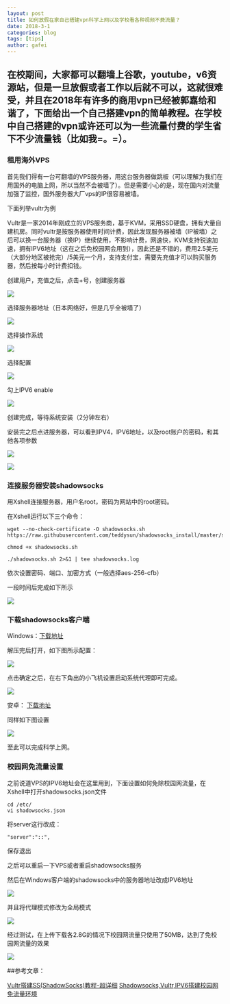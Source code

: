 ```yaml
---
layout: post
title: 如何放假在家自己搭建vpn科学上网以及学校看各种视频不费流量？
date: 2018-3-1
categories: blog
tags: [tips]
author: gafei
---
```


## 在校期间，大家都可以翻墙上谷歌，youtube，v6资源站，但是一旦放假或者工作以后就不可以，这就很难受，并且在2018年有许多的商用vpn已经被郭嘉给和谐了，下面给出一个自己搭建vpn的简单教程。在学校中自己搭建的vpn或许还可以为一些流量付费的学生省下不少流量钱（比如我=。=）。

### 租用海外VPS

首先我们得有一台可翻墙的VPS服务器，用这台服务器做跳板（可以理解为我们在用国外的电脑上网，所以当然不会被墙了）。但是需要小心的是，现在国内对流量加强了监控，国外服务器大厂vps的IP很容易被墙。

下面列举vultr为例

Vultr是一家2014年刚成立的VPS服务商，基于KVM，采用SSD硬盘，拥有大量自建机房。同时vultr是按服务器使用时间计费，因此发现服务器被墙（IP被墙）之后可以换一台服务器（换IP）继续使用，不影响计费，网速快，KVM支持锐速加速，拥有IPV6地址（这在之后免校园网会用到），因此还是不错的，费用2.5美元（大部分地区被抢完）/5美元一个月，支持支付宝，需要先充值才可以购买服务器，然后按每小时计费扣钱。


创建用户，充值之后，点击+号，创建服务器

![](http://oyvmbp6uy.bkt.clouddn.com/20180301_1.png)

选择服务器地址（日本网络好，但是几乎全被墙了）

![](http://oyvmbp6uy.bkt.clouddn.com/20180301_2.png)

选择操作系统

![](http://oyvmbp6uy.bkt.clouddn.com/20180301_3.png)

选择配置

![](http://oyvmbp6uy.bkt.clouddn.com/20180301_4.png)

勾上IPV6 enable

![](http://oyvmbp6uy.bkt.clouddn.com/20180301_5.png)

创建完成，等待系统安装（2分钟左右）

安装完之后点进服务器，可以看到IPV4，IPV6地址，以及root账户的密码，和其他各项参数

![](http://oyvmbp6uy.bkt.clouddn.com/20180301_12.png)

![](http://oyvmbp6uy.bkt.clouddn.com/20180301_7.png)

### 连接服务器安装shadowsocks

用Xshell连接服务器，用户名root，密码为网站中的root密码。

在Xshell运行以下三个命令：
```
wget --no-check-certificate -O shadowsocks.sh https://raw.githubusercontent.com/teddysun/shadowsocks_install/master/shadowsocks.sh

chmod +x shadowsocks.sh

./shadowsocks.sh 2>&1 | tee shadowsocks.log
```

依次设置密码、端口、加密方式（一般选择aes-256-cfb）

一段时间后完成如下所示

![](http://oyvmbp6uy.bkt.clouddn.com/20180301_8.png)

### 下载shadowsocks客户端

Windows：[下载地址](https://link.jianshu.com/?t=http%3A%2F%2Fp1hy9syru.bkt.clouddn.com%2FShadowsocks-4.0.7.zip)

解压完后打开，如下图所示配置：

![](http://oyvmbp6uy.bkt.clouddn.com/20180301_9.png)

点击确定之后，在右下角出的小飞机设置启动系统代理即可完成。

![](http://oyvmbp6uy.bkt.clouddn.com/20180301_10.png)

安卓： [下载地址](https://link.jianshu.com/?t=http%3A%2F%2Fp1hy9syru.bkt.clouddn.com%2Fshadowsocks.apk)

同样如下图设置

![](http://oyvmbp6uy.bkt.clouddn.com/20180301_13.png)

至此可以完成科学上网。

### 校园网免流量设置

之前说道VPS的IPV6地址会在这里用到，下面设置如何免除校园网流量，在Xshell中打开shadowsocks.json文件

```
cd /etc/
vi shadowsocks.json
```

将server这行改成：

```
"server":"::",
```

保存退出

之后可以重启一下VPS或者重启shadowsocks服务

然后在Windows客户端的shadowsocks中的服务器地址改成IPV6地址

![](http://oyvmbp6uy.bkt.clouddn.com/20180301_14.png)

并且将代理模式修改为全局模式

![](http://oyvmbp6uy.bkt.clouddn.com/20180301_15.png)

经过测试，在上传下载各2.8G的情况下校园网流量只使用了50MB，达到了免校园网流量的效果

![](http://oyvmbp6uy.bkt.clouddn.com/20180301_1.jpg)

##参考文章：

[Vultr搭建SS(ShadowSocks)教程-超详细](https://www.jianshu.com/p/1c82ee1293a4?open_source=weibo_search)
[Shadowsocks,Vultr,IPV6搭建校园网免流量环境](https://watsonyanghx.github.io/2016/10/05/Shadowsocks-Vultr-IPV6%E6%90%AD%E5%BB%BA%E6%A0%A1%E5%9B%AD%E7%BD%91%E5%85%8D%E6%B5%81%E9%87%8F%E7%8E%AF%E5%A2%83/)